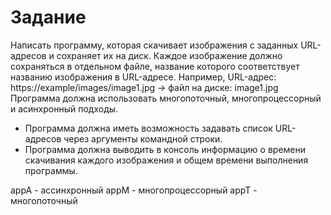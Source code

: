 # Задание
Написать программу, которая скачивает изображения с заданных URL-адресов и сохраняет их на диск. Каждое изображение должно сохраняться в отдельном файле, название которого соответствует названию изображения в URL-адресе. 
Например, URL-адрес: https://example/images/image1.jpg -> файл на диске: image1.jpg 
Программа должна использовать многопоточный, многопроцессорный и асинхронный подходы.
* Программа должна иметь возможность задавать список URL-адресов через аргументы командной строки.
* Программа должна выводить в консоль информацию о времени скачивания каждого изображения и общем времени выполнения программы.

appA - ассинхронный
appM - многопроцессорный
appT - многопоточный